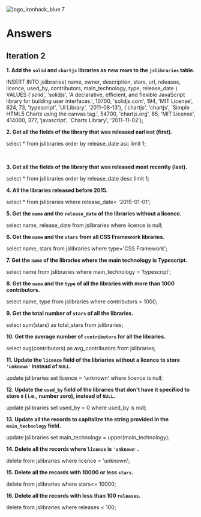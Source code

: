 ![logo_ironhack_blue 7](https://user-images.githubusercontent.com/23629340/40541063-a07a0a8a-601a-11e8-91b5-2f13e4e6b441.png)

# Answers

## Iteration 2

**1. Add the `solid` and `chartjs` libraries as new rows to the `jslibraries` table.**

<!-- Your Query Goes Here -->
INSERT INTO jslibraries(
    name, owner, description, stars, url, releases, licence, used_by, contributors, main_technology, type, release_date
)
VALUES
('solid', 'solidjs', 'A declarative, efficient, and flexible JavaScript library for building user interfaces.', 10700, 'solidjs.com', 194, 'MIT License', 624, 73, 'typescript', 'UI Library', '2011-08-13'),
('chartjs', 'chartjs', 'Simple HTML5 Charts using the canvas tag.', 54700, 'chartjs.org', 85, 'MIT License', 414000, 377, 'javascript', 'Charts Library', '2011-11-02');
<br>

**2. Get all the fields of the library that was released earliest (first).**

<!-- Your Query Goes Here -->
select * from jslibraries
order by release_date asc
limit 1;

<br>

**3. Get all the fields of the library that was released most recently (last).**

<!-- Your Query Goes Here -->
select * from jslibraries
order by release_date desc
limit 1;
<br>

**4. All the libraries released before 2015.**

<!-- Your Query Goes Here -->
select * from jslibraries
where release_date< '2015-01-01';
<br>

**5. Get the `name` and the `release_date` of the libraries without a licence.**

<!-- Your Query Goes Here -->
select name, release_date from jslibraries
where licence is null;
<br>

**6. Get the `name` and the `stars` from all CSS Framework libraries.**

<!-- Your Query Goes Here -->
select name, stars from jslibraries 
where type='CSS Framework';
<br>

**7. Get the `name` of the libraries where the main technology is Typescript.**

<!-- Your Query Goes Here -->
select name from jslibraries where main_technology = 'typescript';
<br>

**8. Get the `name` and the `type` of all the libraries with more than 1000 contributors.**

<!-- Your Query Goes Here -->
select name, type from jslibraries where contributors > 1000;
<br>

**9. Get the total number of `stars` of all the libraries.**

<!-- Your Query Goes Here -->
select sum(stars) as total_stars from jslibraries;
<br>

**10. Get the average number of `contributors` for all the libraries.**

<!-- Your Query Goes Here -->
select avg(contributors) as avg_contributors from jslibraries; 
<br>

**11. Update the `licence` field of the libriaries without a licence to store `'unknown'` instead of `NULL`.**

<!-- Your Query Goes Here -->
update jslibraries
set licence = 'unknown'
where licence is null;
<br>

**12. Update the `used_by` field of the libraries that don't have it specified to store `0` ( i.e., number zero), instead of `NULL`.**

<!-- Your Query Goes Here -->
update jslibraries
set used_by = 0
where used_by is null;
<br>

**13. Update all the records to capitalize the string provided in the `main_technology` field.**

<!-- Your Query Goes Here -->
update jslibraries 
set main_technology = upper(main_technology);
<br>

**14. Delete all the records where `licence` is `'unknown'`.**

<!-- Your Query Goes Here -->
delete from jslibraries 
where licence = 'unknown';
<br>

**15. Delete all the records with 10000 or less `stars`.**

<!-- Your Query Goes Here -->
delete from jslibraries
where stars<= 10000;
<br>

**16. Delete all the records with less than 100 `releases`.**

<!-- Your Query Goes Here -->
delete from jslibraries 
where releases < 100;
<br>
